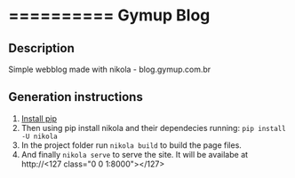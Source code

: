 ==========
Gymup Blog
==========

Description
-----------
Simple webblog made with nikola - blog.gymup.com.br

Generation instructions
-----------
1. [Install pip](http://www.pip-installer.org/en/latest/installing.html)
2. Then using pip install nikola and their dependecies running: ```pip install -U nikola```
3. In the project folder run `nikola build` to build the page files.
4. And finally `nikola serve` to serve the site. It will be availabe at http://<127 class="0 0 1:8000"></127> 
